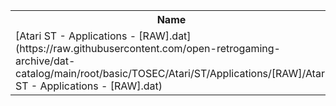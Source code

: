 <table>
<tr><th>Name</th><th>Size</th></tr>
<tr><td>
[Atari ST - Applications - [RAW].dat](https://raw.githubusercontent.com/open-retrogaming-archive/dat-catalog/main/root/basic/TOSEC/Atari/ST/Applications/[RAW]/Atari ST - Applications - [RAW].dat)
</td><td>25402</td></tr>
</table>
